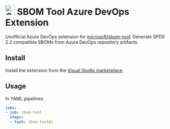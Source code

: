 <h1>
    <picture>
        <img src="https://raw.githubusercontent.com/rhyskoedijk/sbom-azure-devops/main/images/icon.png" alt="SBOM Tool" width="30" height="30" />
    </picture>
    <span>SBOM Tool Azure DevOps Extension</span>
</h1>

Unofficial Azure DevOps extension for [microsoft/sbom-tool](https://github.com/microsoft/sbom-tool); Generate SPDX 2.2 compatible SBOMs from Azure DevOps repository artifacts. 

## Install

Install the extension from the [Visual Studio marketplace](https://marketplace.visualstudio.com/items?itemName=rhyskoedijk.sbom-tool).

## Usage
In YAML pipelines:

```yaml
jobs:
- job: sbom-tool
  steps:
  - task: sbom-tool@1
```
